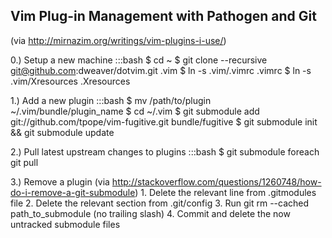 Vim Plug-in Management with Pathogen and Git
--------------------------------------------
(via http://mirnazim.org/writings/vim-plugins-i-use/)

0.) Setup a new machine
    :::bash
    $ cd ~
    $ git clone --recursive git@github.com:dweaver/dotvim.git .vim
    $ ln -s .vim/.vimrc .vimrc
    $ ln -s .vim/Xresources .Xresources

1.) Add a new plugin
    :::bash
    $ mv /path/to/plugin ~/.vim/bundle/plugin_name 
    $ cd ~/.vim
    $ git submodule add git://github.com/tpope/vim-fugitive.git bundle/fugitive
    $ git submodule init && git submodule update

2.) Pull latest upstream changes to plugins
    :::bash
    $ git submodule foreach git pull

3.) Remove a plugin
    (via http://stackoverflow.com/questions/1260748/how-do-i-remove-a-git-submodule)
    1. Delete the relevant line from .gitmodules file
    2. Delete the relevant section from .git/config
    3. Run git rm --cached path_to_submodule (no trailing slash)
    4. Commit and delete the now untracked submodule files

